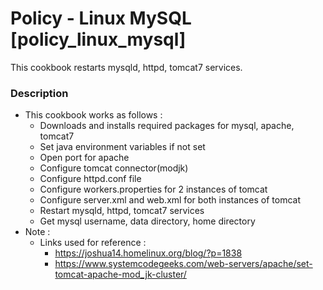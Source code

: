 # Policy - Linux MySQL [policy_linux_mysql]

This cookbook restarts mysqld, httpd, tomcat7 services.

### Description

* This cookbook works as follows :
  * Downloads and installs required packages for mysql, apache, tomcat7
  * Set java environment variables if not set
  * Open port for apache
  * Configure tomcat connector(modjk)
  * Configure httpd.conf file
  * Configure workers.properties for 2 instances of tomcat
  * Configure server.xml and web.xml for both instances of tomcat
  * Restart mysqld, httpd, tomcat7 services
  * Get mysql username, data directory, home directory
* Note :
  * Links used for reference :
    * https://joshua14.homelinux.org/blog/?p=1838
	* https://www.systemcodegeeks.com/web-servers/apache/set-tomcat-apache-mod_jk-cluster/